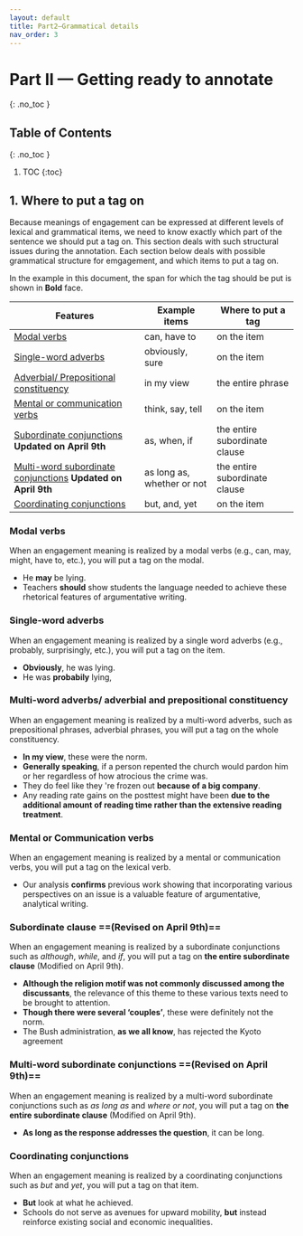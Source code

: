```yaml
---
layout: default
title: Part2—Grammatical details
nav_order: 3
---
```

# Part II — Getting ready to annotate
{: .no_toc }
## Table of Contents
{: .no_toc }

1. TOC
{:toc}

## 1. Where to put a tag on
Because meanings of engagement can be expressed at different levels of lexical and grammatical items, we need to know exactly which part of the sentence we should put a tag on.
This section deals with such structural issues during the annotation. Each section below deals with possible grammatical structure for emgagement, and which items to put a tag on.

In the example in this document, the span for which the tag should be put is shown in **Bold** face.

| Features                                                                                                                   | Example items              | Where to put a tag            |
| -------------------------------------------------------------------------------------------------------------------------- | -------------------------- | ----------------------------- |
| [Modal verbs](#modal-verbs)                                                                                                | can, have to               | on the item                   |
| [Single-word adverbs](#single-word-adverbs)                                                                                | obviously, sure            | on the item                   |
| [Adverbial/ Prepositional constituency](#multi-word-adverbs-adverbial-and-prepositional-constituency)                      | in my view                 | the entire phrase             |
| [Mental or communication verbs](#mental-or-communication-verbs)                                                            | think, say, tell           | on the item                   |
| [Subordinate conjunctions](#subordinate-clause-revised-on-april-9th)  **Updated on April 9th**                             | as, when, if               | the entire subordinate clause |
| [Multi-word subordinate conjunctions](#multi-word-subordinate-conjunctions-revised-on-april-9th)  **Updated on April 9th** | as long as, whether or not | the entire subordinate clause |
| [Coordinating conjunctions](#coordinating-conjunctions)                                                                    | but, and, yet              | on the item                   |


### Modal verbs
When an engagement meaning is realized by a modal verbs (e.g., can, may, might, have to, etc.), you will put a tag on the modal.
- He **may** be lying.
- Teachers **should** show students the language needed to achieve these rhetorical features of argumentative writing.

### Single-word adverbs
When an engagement meaning is realized by a single word adverbs (e.g., probably, surprisingly, etc.), you will put a tag on the item.
- **Obviously**, he was lying. 
- He was **probabily** lying,

### Multi-word adverbs/ adverbial and prepositional constituency
When an engagement meaning is realized by a multi-word adverbs, such as prepositional phrases, adverbial phrases, you will put a tag on the whole constituency.
- **In my view**, these were the norm.
- **Generally speaking**, if a person repented the church would pardon him or her regardless of how atrocious the crime was.
- They do feel like they 're frozen out **because of a big company**.
- Any reading rate gains on the posttest might have been **due to the additional amount of reading time rather than the extensive reading treatment**.

### Mental or Communication verbs
When an engagement meaning is realized by a mental or communication verbs, you will put a tag on the lexical verb.
- Our analysis **confirms** previous work showing that incorporating various perspectives on an issue is a valuable feature of argumentative, analytical writing.

### Subordinate clause ==(Revised on April 9th)==
When an engagement meaning is realized by a subordinate conjunctions such as *although*, *while*, and *if*, you will put a tag on **the entire subordinate clause** (Modified on April 9th).
- **Although the religion motif was not commonly discussed among the discussants**, the relevance of this theme to these various texts need to be brought to attention.
- **Though there were several ‘couples’**, these were definitely not the norm.
- The Bush administration, **as we all know**, has rejected the Kyoto agreement

### Multi-word subordinate conjunctions ==(Revised on April 9th)==
When an engagement meaning is realized by a multi-word subordinate conjunctions such as *as long as* and *where or not*, you will put a tag on **the entire subordinate clause** (Modified on April 9th).
- **As long as the response addresses the question**, it can be long.

### Coordinating conjunctions
When an engagement meaning is realized by a coordinating conjunctions such as *but* and *yet*, you will put a tag on that item.
- **But** look at what he achieved.
- Schools do not serve as avenues for upward mobility, **but** instead reinforce existing social and economic inequalities.

